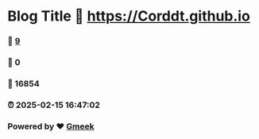 # Blog Title :link: https://Corddt.github.io
### :page_facing_up: [9](https://Corddt.github.io/tag.html) 
### :speech_balloon: 0 
### :hibiscus: 16854 
### :alarm_clock: 2025-02-15 16:47:02 
### Powered by :heart: [Gmeek](https://github.com/Meekdai/Gmeek)
